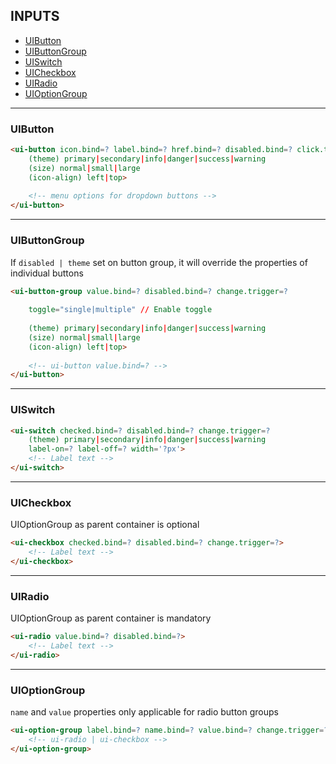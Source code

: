 ## INPUTS

* [UIButton](#uibutton)
* [UIButtonGroup](#uibuttongroup)
* [UISwitch](#uiswitch)
* [UICheckbox](#uicheckbox)
* [UIRadio](#uiradio)
* [UIOptionGroup](#uioptiongroup)

---

### UIButton

```html
<ui-button icon.bind=? label.bind=? href.bind=? disabled.bind=? click.trigger=?
    (theme) primary|secondary|info|danger|success|warning 
    (size) normal|small|large
    (icon-align) left|top>
    
    <!-- menu options for dropdown buttons -->
</ui-button>
```

---

### UIButtonGroup

If `disabled | theme` set on button group, it will override the properties of individual buttons

```html
<ui-button-group value.bind=? disabled.bind=? change.trigger=?
    
    toggle="single|multiple" // Enable toggle
    
    (theme) primary|secondary|info|danger|success|warning 
    (size) normal|small|large
    (icon-align) left|top>
    
    <!-- ui-button value.bind=? -->
</ui-button>
```

---

### UISwitch

```html
<ui-switch checked.bind=? disabled.bind=? change.trigger=?
    (theme) primary|secondary|info|danger|success|warning 
    label-on=? label-off=? width='?px'>
    <!-- Label text -->
</ui-switch>
```

---

### UICheckbox

UIOptionGroup as parent container is optional

```html
<ui-checkbox checked.bind=? disabled.bind=? change.trigger=?>
    <!-- Label text -->
</ui-checkbox>
```

---

### UIRadio

UIOptionGroup as parent container is mandatory

```html
<ui-radio value.bind=? disabled.bind=?>
    <!-- Label text -->
</ui-radio>
```

----

### UIOptionGroup

`name` and `value` properties only applicable for radio button groups

```html
<ui-option-group label.bind=? name.bind=? value.bind=? change.trigger=?>
    <!-- ui-radio | ui-checkbox -->
</ui-option-group>
```
